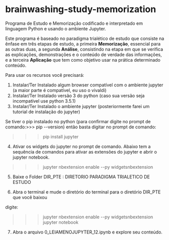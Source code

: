 # brainwashing-study-memorization
Programa de Estudo e Memorização codificado e interpretado em linguagem Python e usando o ambiente Jupyter.

Este programa é baseado no paradigma trialético de estudo que consiste na ênfase em três etapas de estudo, a primeira <b>Memorização</b>, essencial para as outras duas, a segunda <b>Análise</b>, consistindo na etapa em que se verifica as explicações, demonstrações e o conteúdo de verdade das informações, e a terceira <b>Aplicação</b> que tem como objetivo usar na prática determinado conteúdo.

Para usar os recursos você precisará:

1) Instalar/Ter Instalado algum browser compatível com o ambiente jupyter (a maior parte é compatível, eu uso o vivaldi)
2) Instalar/Ter Instalado versão 3 do python (caso sua versão seja incompatível use python 3.5.1)
3) Instalar/Ter Instalado o ambiente jupyter (posteriormente farei um tutorial de instalação do jupyter)

Se tiver o pip instalado no python (para confirmar digite no prompt de comando:>>> pip --version) então basta digitar no prompt de comando:

>>> pip install jupyter

4) Ativar os widgets do jupyter no prompt de comando. Abaixo tem a sequência de comandos para ativar as extensões do jupyter e abrir o jupyter notebook.

>>> jupyter nbextension enable --py widgetsnbextension <br>


5) Baixe o Folder DIR_PTE : DIRETORIO PARADIGMA TRIALETICO DE ESTUDO

6) Abra o terminal e mude o diretório do terminal para o diretório DIR_PTE que você baixou

digite:

>>> jupyter nbextension enable --py widgetsnbextension <br>
>>> jupyter notebook

7) Abra o arquivo 0_LEIAMENOJUPYTER_12.ipynb e explore seu conteúdo.


